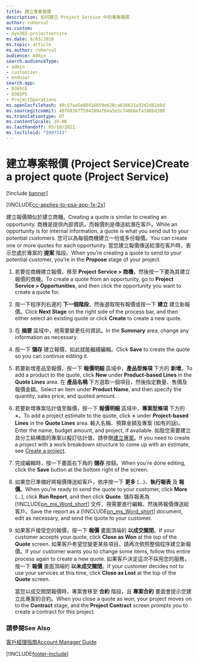 ```yaml
---
title: 建立專案報價
description: 如何建立 Project Service 中的專案報價
author: ruhercul
ms.custom:
- dyn365-projectservice
ms.date: 8/03/2018
ms.topic: article
ms.author: ruhercul
audience: Admin
search.audienceType:
- admin
- customizer
- enduser
search.app:
- D365CE
- D365PS
- ProjectOperations
ms.openlocfilehash: 40c57aa5e80416659e620ca016631a32d2d81b8d
ms.sourcegitcommit: 40f68387f594180af64a5e5c748b6efa188bd300
ms.translationtype: HT
ms.contentlocale: zh-HK
ms.lasthandoff: 05/10/2021
ms.locfileid: "5997313"
---
```

# <a name="create-a-project-quote-project-service"></a><span data-ttu-id="5a836-103">建立專案報價 (Project Service)</span><span class="sxs-lookup"><span data-stu-id="5a836-103">Create a project quote (Project Service)</span></span>

[!include [banner](../includes/psa-now-project-operations.md)]

[!INCLUDE[cc-applies-to-psa-app-1x-2x](../includes/cc-applies-to-psa-app-1x-2x.md)]

<span data-ttu-id="5a836-104">建立報價類似於建立商機。</span><span class="sxs-lookup"><span data-stu-id="5a836-104">Creating a quote is similar to creating an opportunity.</span></span> <span data-ttu-id="5a836-105">商機是提供內部資訊，而報價則是傳送給潛在客戶。</span><span class="sxs-lookup"><span data-stu-id="5a836-105">While an opportunity is for internal information, a quote is what you send out to your potential customers.</span></span> <span data-ttu-id="5a836-106">您可以為每個商機建立一份或多份報價。</span><span class="sxs-lookup"><span data-stu-id="5a836-106">You can create one or more quotes for each opportunity.</span></span> <span data-ttu-id="5a836-107">當您建立報價傳送給潛在客戶時，表示您處於專案的 **提案** 階段。</span><span class="sxs-lookup"><span data-stu-id="5a836-107">When you’re creating a quote to send to your potential customer, you’re in the **Propose** stage of your project.</span></span>  
  
1. <span data-ttu-id="5a836-108">若要從商機建立報價，移至 **Project Service > 商機**，然後按一下要為其建立報價的商機。</span><span class="sxs-lookup"><span data-stu-id="5a836-108">To create a quote from an opportunity, go to **Project Service > Opportunities**, and then click the opportunity you want to create a quote for.</span></span>  
  
2. <span data-ttu-id="5a836-109">按一下程序列右邊的 **下一個階段**，然後選取現有報價或按一下 **建立** 建立新報價。</span><span class="sxs-lookup"><span data-stu-id="5a836-109">Click **Next Stage** on the right side of the process bar, and then either select an existing quote or click **Create** to create a new quote.</span></span>  
  
3. <span data-ttu-id="5a836-110">在 **摘要** 區域中，視需要變更任何資訊。</span><span class="sxs-lookup"><span data-stu-id="5a836-110">In the **Summary** area, change any information as necessary.</span></span>  
  
4. <span data-ttu-id="5a836-111">按一下 **儲存** 建立報價，如此就能繼續編輯。</span><span class="sxs-lookup"><span data-stu-id="5a836-111">Click **Save** to create the quote so you can continue editing it.</span></span>  
  
5. <span data-ttu-id="5a836-112">若要新增產品至報價，按一下 **報價明細** 區域中，**產品型條項** 下方的 **新增**。</span><span class="sxs-lookup"><span data-stu-id="5a836-112">To add a product to the quote, click **New** under **Product-based Lines** in the **Quote Lines** area.</span></span> <span data-ttu-id="5a836-113">在 **產品名稱** 下方選取一個項目，然後指定數量、售價及報價金額。</span><span class="sxs-lookup"><span data-stu-id="5a836-113">Select an item under **Product Name**, and then specify the quantity, sales price, and quoted amount.</span></span>  
  
6. <span data-ttu-id="5a836-114">若要新增專案估計值至報價，按一下 **報價明細** 區域中，**專案型條項** 下方的 **+**。</span><span class="sxs-lookup"><span data-stu-id="5a836-114">To add a project estimate to the quote, click **+** under **Project-based Lines** in the **Quote Lines** area.</span></span> <span data-ttu-id="5a836-115">輸入名稱、預算金額及專案 (如有的話)。</span><span class="sxs-lookup"><span data-stu-id="5a836-115">Enter the name, budget amount, and project, if available.</span></span> <span data-ttu-id="5a836-116">如股您需要建立具分工結構圖的專案以擬訂估計值，請參閱[建立專案](../psa/create-project.md)。</span><span class="sxs-lookup"><span data-stu-id="5a836-116">If you need to create a project with a work breakdown structure to come up with an estimate, see [Create a project](../psa/create-project.md).</span></span>  
  
7. <span data-ttu-id="5a836-117">完成編輯時，按一下畫面右下角的 **儲存** 按鈕。</span><span class="sxs-lookup"><span data-stu-id="5a836-117">When you’re done editing, click the **Save** button at the bottom right of the screen.</span></span>  
  
8. <span data-ttu-id="5a836-118">如果您已準備好將報價傳送給客戶，依序按一下 **更多** (...)、**執行報表** 及 **報價**。</span><span class="sxs-lookup"><span data-stu-id="5a836-118">When you’re ready to send the quote to your customer, click **More** (…), click **Run Report**, and then click **Quote**.</span></span> <span data-ttu-id="5a836-119">儲存報表為 [!INCLUDE[pn_ms_Word_short](../includes/pn-ms-word-short.md)] 文件，視需要進行編輯，然後將報價傳送給客戶。</span><span class="sxs-lookup"><span data-stu-id="5a836-119">Save the report as a [!INCLUDE[pn_ms_Word_short](../includes/pn-ms-word-short.md)] document, edit as necessary, and send the quote to your customer.</span></span>  
  
9. <span data-ttu-id="5a836-120">如果客戶接受您的報價，按一下 **報價** 畫面頂端的 **以成交關閉**。</span><span class="sxs-lookup"><span data-stu-id="5a836-120">If your customer accepts your quote, click **Close as Won** at the top of the **Quote** screen.</span></span> <span data-ttu-id="5a836-121">如果客戶希望您變更某些項目，請再次依照整個程序建立新報價。</span><span class="sxs-lookup"><span data-stu-id="5a836-121">If your customer wants you to change some items, follow this entire process again to create a new quote.</span></span> <span data-ttu-id="5a836-122">如果客戶決定這次不採用您的服務，按一下 **報價** 畫面頂端的 **以未成交關閉**。</span><span class="sxs-lookup"><span data-stu-id="5a836-122">If your customer decides not to use your services at this time, click **Close as Lost** at the top of the **Quote** screen.</span></span>  
  
   <span data-ttu-id="5a836-123">當您以成交關閉報價時，專案會移至 **合約** 階段，且 **專案合約** 畫面會提示您建立此專案的合約。</span><span class="sxs-lookup"><span data-stu-id="5a836-123">When you close a quote as won, your project moves on to the **Contract** stage, and the **Project Contract** screen prompts you to create a contract for this project.</span></span>  
  
### <a name="see-also"></a><span data-ttu-id="5a836-124">請參閱</span><span class="sxs-lookup"><span data-stu-id="5a836-124">See Also</span></span>  
 [<span data-ttu-id="5a836-125">客戶經理指南</span><span class="sxs-lookup"><span data-stu-id="5a836-125">Account Manager Guide</span></span>](../psa/account-manager-guide.md)


[!INCLUDE[footer-include](../includes/footer-banner.md)]